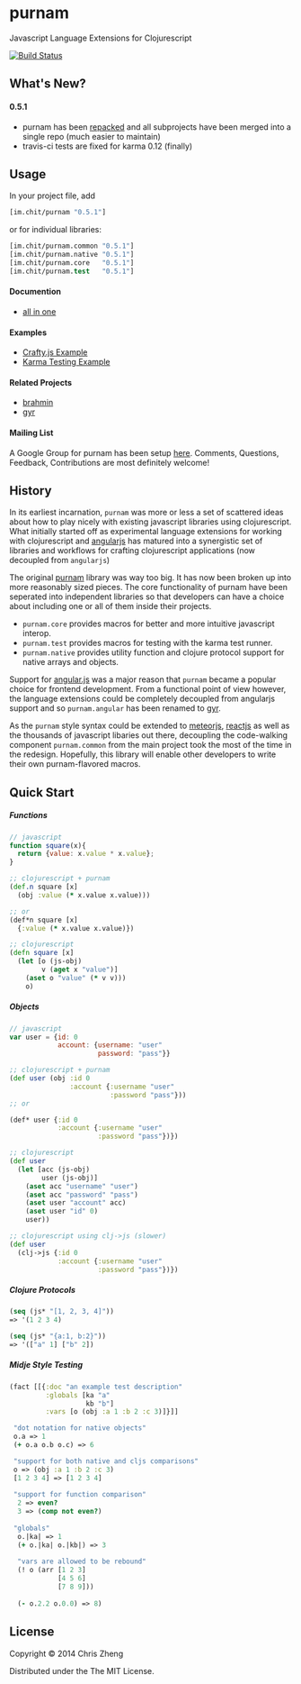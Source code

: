 # purnam

Javascript Language Extensions for Clojurescript

[![Build Status](https://travis-ci.org/purnam/purnam.png?branch=master)](https://travis-ci.org/purnam/purnam)

## What's New?

#### 0.5.1

- purnam has been [repacked](https://github.com/zcaudate/lein-repack) and all subprojects have been merged into a single repo (much easier to maintain)
- travis-ci tests are fixed for karma 0.12 (finally)

## Usage

In your project file, add

```clojure
[im.chit/purnam "0.5.1"]
```

or for individual libraries:

```clojure
[im.chit/purnam.common "0.5.1"]
[im.chit/purnam.native "0.5.1"]
[im.chit/purnam.core   "0.5.1"]
[im.chit/purnam.test   "0.5.1"]
```

#### Documention

- [all in one](https://purnam.github.io/purnam/)

#### Examples

- [Crafty.js Example](https://github.com/purnam/example.purnam.game)
- [Karma Testing Example](https://github.com/purnam/example.purnam.test)

#### Related Projects

- [brahmin](https://github.com/purnam/brahmin)
- [gyr](https://github.com/purnam/gyr)

#### Mailing List

A Google Group for purnam has been setup [here](https://groups.google.com/forum/#!forum/purnam). Comments, Questions, Feedback, Contributions are most definitely welcome!

## History

In its earliest incarnation, `purnam` was more or less a set of scattered ideas about how to play nicely with existing javascript libraries using clojurescript. What initially started off as experimental language extensions for working with clojurescript and [angularjs](http://angularjs.org) has matured into a synergistic set of libraries and workflows for crafting clojurescript applications (now decoupled from `angularjs`)

The original [purnam](https://github.com/purnam/purnam/tree/old) library was way too big.  It has now been broken up into more reasonably sized pieces. The core functionality of purnam have been seperated into independent libraries so that developers can have a choice about including one or all of them inside their projects.

- `purnam.core` provides macros for better and more intuitive javascript interop.
- `purnam.test` provides macros for testing with the karma test runner.
- `purnam.native` provides utility function and clojure protocol support for native arrays and objects.

Support for [angular.js](http://angularjs.org) was a major reason that `purnam` became a popular choice for frontend development. From a functional point of view however, the language extensions could be completely decoupled from angularjs support and so `purnam.angular` has been renamed to [gyr](https://github.com/purnam/gyr).

As the `purnam` style syntax could be extended to [meteorjs](https://www.meteor.com), [reactjs](facebook.github.io/react/‎) as well as the thousands of javascript libaries out there, decoupling the code-walking component `purnam.common` from the main project took the most of the time in the redesign. Hopefully, this library will enable other developers to write their own purnam-flavored macros.

## Quick Start

##### Functions
```javascript
// javascript
function square(x){
  return {value: x.value * x.value};
}
```
```clojure
;; clojurescript + purnam
(def.n square [x]
  (obj :value (* x.value x.value)))

;; or
(def*n square [x]
  {:value (* x.value x.value)})

```
```clojure
;; clojurescript
(defn square [x]
  (let [o (js-obj)
        v (aget x "value")]
    (aset o "value" (* v v)))
    o)
```

##### Objects
```javascript
// javascript
var user = {id: 0 
            account: {username: "user"
                      password: "pass"}}
```
```clojure
;; clojurescript + purnam
(def user (obj :id 0 
               :account {:username "user"
                         :password "pass"}))
;; or

(def* user {:id 0 
            :account {:username "user"
                      :password "pass"})})
```
```clojure
;; clojurescript
(def user
  (let [acc (js-obj)
        user (js-obj)]
    (aset acc "username" "user")
    (aset acc "password" "pass")
    (aset user "account" acc)
    (aset user "id" 0)
    user)) 

;; clojurescript using clj->js (slower)
(def user 
  (clj->js {:id 0 
            :account {:username "user"
                      :password "pass"})})
```

##### Clojure Protocols

```clojure
(seq (js* "[1, 2, 3, 4]")) 
=> '(1 2 3 4)

(seq (js* "{a:1, b:2}"))
=> '(["a" 1] ["b" 2]) 
```

##### Midje Style Testing

```clojure
(fact [[{:doc "an example test description"
         :globals [ka "a"
                   kb "b"]
         :vars [o (obj :a 1 :b 2 :c 3)]}]]

 "dot notation for native objects"
 o.a => 1
 (+ o.a o.b o.c) => 6

 "support for both native and cljs comparisons"
 o => (obj :a 1 :b 2 :c 3)
 [1 2 3 4] => [1 2 3 4]
 
 "support for function comparison"
  2 => even?
  3 => (comp not even?)
  
 "globals"
  o.|ka| => 1
  (+ o.|ka| o.|kb|) => 3
  
  "vars are allowed to be rebound"
  (! o (arr [1 2 3]
            [4 5 6]
            [7 8 9]))
            
  (- o.2.2 o.0.0) => 8)
```


## License

Copyright © 2014 Chris Zheng

Distributed under the The MIT License.